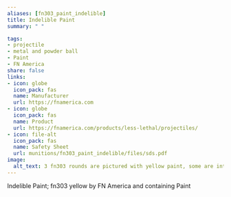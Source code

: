 ```yaml
--- 
aliases: [fn303_paint_indelible] 
title: Indelible Paint 
summary: " " 

tags:  
- projectile 
- metal and powder ball 
- Paint 
- FN America 
share: false 
links:  
- icon: globe 
  icon_pack: fas 
  name: Manufacturer 
  url: https://fnamerica.com 
- icon: globe 
  icon_pack: fas 
  name: Product 
  url: https://fnamerica.com/products/less-lethal/projectiles/ 
- icon: file-alt  
  icon_pack: fas 
  name: Safety Sheet 
  url: munitions/fn303_paint_indelible/files/sds.pdf 
image: 
  alt_text: 3 fn303 rounds are pictured with yellow paint, some are intact and some just pieces of broken plastic casings, but horrible bismuth beads are seen up front in the intact balls. They look a lot like pepper balls, round and plastic, two halves snapped together like sinister Easter Eggs, but the have stabilizers on the bottom to direct their impact. Rough plastic with channels for aerodynamic performance. 
---
```

Indelible Paint; fn303 yellow by FN America and containing Paint
